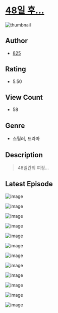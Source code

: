 # [48일 후...](https://comic.naver.com/challenge/list?titleId=811280)
![thumbnail](https://image-comic.pstatic.net/user_contents_data/challenge_comic/2023/05/25/367169/upload_7161397838586786916_480x623.jpeg)

## Author
- [825](https://comic.naver.com/artistTitle?id=367169)

## Rating
- 5.50

## View Count
- 58

## Genre
- 스릴러, 드라마

## Description
> 48일간의 여정...


## Latest Episode
![image](https://image-comic.pstatic.net/user_contents_data/challenge_comic/2023/05/25/367169/upload_7221017559506039859.jpeg)

![image](https://image-comic.pstatic.net/user_contents_data/challenge_comic/2023/05/25/367169/upload_3630858099765633332.jpeg)

![image](https://image-comic.pstatic.net/user_contents_data/challenge_comic/2023/05/25/367169/upload_7306024084821008737.jpeg)

![image](https://image-comic.pstatic.net/user_contents_data/challenge_comic/2023/05/25/367169/upload_7377803511711872357.jpeg)

![image](https://image-comic.pstatic.net/user_contents_data/challenge_comic/2023/05/25/367169/upload_7162239880567808611.jpeg)

![image](https://image-comic.pstatic.net/user_contents_data/challenge_comic/2023/05/25/367169/upload_3703475551430980659.jpeg)

![image](https://image-comic.pstatic.net/user_contents_data/challenge_comic/2023/05/25/367169/upload_3630240190669284915.jpeg)

![image](https://image-comic.pstatic.net/user_contents_data/challenge_comic/2023/05/25/367169/upload_7161398938802664244.jpeg)

![image](https://image-comic.pstatic.net/user_contents_data/challenge_comic/2023/05/25/367169/upload_4064047001474774579.jpeg)

![image](https://image-comic.pstatic.net/user_contents_data/challenge_comic/2023/05/25/367169/upload_3763102066163530039.jpeg)

![image](https://image-comic.pstatic.net/user_contents_data/challenge_comic/2023/05/25/367169/upload_3545520599268407346.jpeg)

![image](https://image-comic.pstatic.net/user_contents_data/challenge_comic/2023/05/25/367169/upload_3486967413136974129.jpeg)
